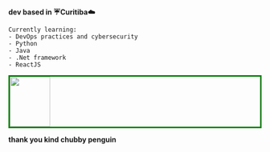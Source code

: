 

**dev based in :umbrella:Curitiba:cloud:**

~~~
Currently learning:
- DevOps practices and cybersecurity 
- Python
- Java
- .Net framework
- ReactJS
~~~


<div style="border:3px solid green">
<img src="https://upload.wikimedia.org/wikipedia/commons/thumb/3/35/Tux.svg/1200px-Tux.svg.png" width="80" height="100"/>  
</div>

**thank you kind chubby penguin**
